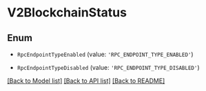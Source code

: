 # V2BlockchainStatus


## Enum

* `RpcEndpointTypeEnabled` (value: `'RPC_ENDPOINT_TYPE_ENABLED'`)

* `RpcEndpointTypeDisabled` (value: `'RPC_ENDPOINT_TYPE_DISABLED'`)

[[Back to Model list]](../README.md#documentation-for-models) [[Back to API list]](../README.md#documentation-for-api-endpoints) [[Back to README]](../README.md)
